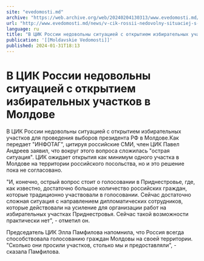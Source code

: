 ```yaml
---
site: "evedomosti.md"
archive: "https://web.archive.org/web/20240204130313/www.evedomosti.md/news/v-cik-rossii-nedovolny-situaciej-s-otkrytiem-izbiratelnyh-uc"
url: "http://www.evedomosti.md/news/v-cik-rossii-nedovolny-situaciej-s-otkrytiem-izbiratelnyh-uc"
language: ru
title: "В ЦИК России недовольны ситуацией с открытием избирательных участков в Молдове"
publication: '[[Moldavskie Vedomosti]]'
published: 2024-01-31T18:13
---
```


# В ЦИК России недовольны ситуацией с открытием избирательных участков в Молдове

В ЦИК России недовольны ситуацией с открытием избирательных участков для проведения выборов президента РФ в Молдове.Как передает "ИНФОТАГ", цитируя российские СМИ, член ЦИК Павел Андреев заявил, что вокруг этого вопроса сложилась "острая ситуация". ЦИК ожидает открытия как минимум одного участка в Молдове на территории российского посольства, но и это решение пока не согласовано.

"И, конечно, острый вопрос стоит о голосовании в Приднестровье, где, как известно, достаточно большое количество российских граждан, которые традиционно участвовали в голосовании. Сейчас достаточно сложная ситуация с направлением дипломатических сотрудников, которые действовали на усиление для организации работ на избирательных участках Приднестровья. Сейчас такой возможности практически нет", - отметил он.

Председатель ЦИК Элла Памфилова напомнила, что Россия всегда способствовала голосованию граждан Молдовы на своей территории. "Сколько они просили участков, столько мы и предоставляли", - сказала Памфилова.